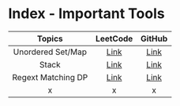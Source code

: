 # Index - Important Tools


| Topics| LeetCode | GitHub    |
| :---:   | :---: | :---: |
| Unordered Set/Map| [Link](https://leetcode.com/problems/longest-substring-without-repeating-characters/)   | [Link](https://github.com/IshaanKetchup/LeetCode/blob/main/Strings/3.%20Longest%20Substring%20Without%20Repeating%20Characters.md)|
| Stack | [Link](https://leetcode.com/problems/longest-valid-parentheses/)| [Link](https://github.com/IshaanKetchup/LeetCode/blob/main/Stack/32.%20Longest%20Valid%20Parentheses)|
| Regext Matching DP | [Link](https://leetcode.com/problems/regular-expression-matching/submissions/1604492178/?envType=problem-list-v2&envId=dynamic-programming) | [Link](https://github.com/IshaanKetchup/LeetCode/blob/main/Dynamic%20Programming/10.%20Regular%20Expression%20Matching.md) |
| x| x| x|

